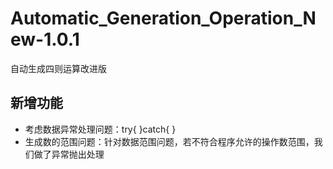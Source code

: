 # Automatic_Generation_Operation_New-1.0.1
自动生成四则运算改进版


## 新增功能
- 考虑数据异常处理问题：try{ }catch{ }
- 生成数的范围问题：针对数据范围问题，若不符合程序允许的操作数范围，我们做了异常抛出处理
